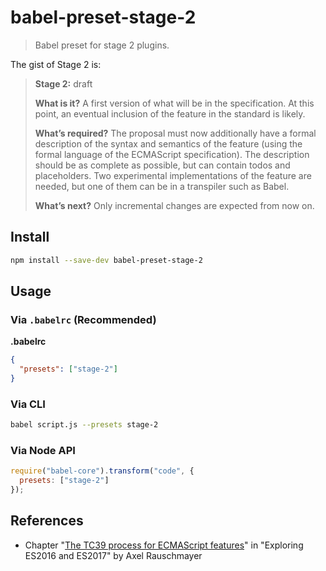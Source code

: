 # babel-preset-stage-2

> Babel preset for stage 2 plugins.

The gist of Stage 2 is:

> **Stage 2:** draft
> 
> **What is it?** A first version of what will be in the specification. At this point, an eventual inclusion of the feature in the standard is likely.
> 
> **What’s required?** The proposal must now additionally have a formal description of the syntax and semantics of the feature (using the formal language of the ECMAScript specification). The description should be as complete as possible, but can contain todos and placeholders. Two experimental implementations of the feature are needed, but one of them can be in a transpiler such as Babel.
>
> **What’s next?** Only incremental changes are expected from now on.



## Install

```sh
npm install --save-dev babel-preset-stage-2
```

## Usage

### Via `.babelrc` (Recommended)

**.babelrc**

```json
{
  "presets": ["stage-2"]
}
```

### Via CLI

```sh
babel script.js --presets stage-2
```

### Via Node API

```javascript
require("babel-core").transform("code", {
  presets: ["stage-2"]
});
```
## References

- Chapter "[The TC39 process for ECMAScript features](http://exploringjs.com/es2016-es2017/ch_tc39-process.html)" in "Exploring ES2016 and ES2017" by Axel Rauschmayer

